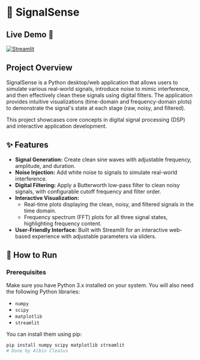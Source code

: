 # 🌟 SignalSense
## Live Demo 🚀
[![Streamlit](https://static.streamlit.io/badges/streamlit_badge_black_white.svg)](https://signalsense.streamlit.app)
## Project Overview

SignalSense is a Python desktop/web application that allows users to simulate various real-world signals, introduce noise to mimic interference, and then effectively clean these signals using digital filters. The application provides intuitive visualizations (time-domain and frequency-domain plots) to demonstrate the signal's state at each stage (raw, noisy, and filtered).

This project showcases core concepts in digital signal processing (DSP) and interactive application development.

## ✨ Features

* **Signal Generation:** Create clean sine waves with adjustable frequency, amplitude, and duration.
* **Noise Injection:** Add white noise to signals to simulate real-world interference.
* **Digital Filtering:** Apply a Butterworth low-pass filter to clean noisy signals, with configurable cutoff frequency and filter order.
* **Interactive Visualization:**
    * Real-time plots displaying the clean, noisy, and filtered signals in the time domain.
    * Frequency spectrum (FFT) plots for all three signal states, highlighting frequency content.
* **User-Friendly Interface:** Built with Streamlit for an interactive web-based experience with adjustable parameters via sliders.

## 🚀 How to Run

### Prerequisites

Make sure you have Python 3.x installed on your system. You will also need the following Python libraries:

* `numpy`
* `scipy`
* `matplotlib`
* `streamlit`

You can install them using pip:

```bash
pip install numpy scipy matplotlib streamlit
# Done by Albin Cleatus
